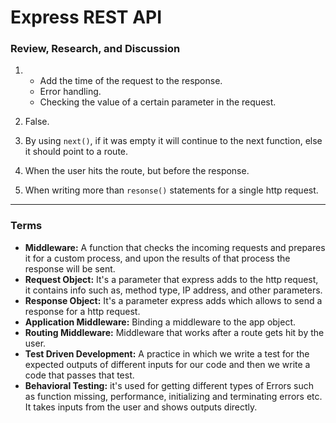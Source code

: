 # Express REST API

### Review, Research, and Discussion


1. * Add the time of the request to the response.
   * Error handling.
   * Checking the value of a certain parameter in the request.

2. False.
3. By using `next()`, if it was empty it will continue to the next function, else it should point to a route.
4. When the user hits the route, but before the response. 
5. When writing more than `resonse()` statements for a single http request.

<hr>

### Terms

* **Middleware:** A function that checks the incoming requests and prepares it for a custom process, and upon the results of that process the response will be sent.
* **Request Object:** It's a parameter that express adds to the http request, it contains info such as, method type, IP address, and other parameters.
* **Response Object:** It's a parameter express adds which allows to send a response for a http request.
* **Application Middleware:** Binding a middleware to the app object.
* **Routing Middleware:** Middleware that works after a route gets hit by the user.
* **Test Driven Development:** A practice in which we write a test for the expected outputs of different inputs for our code and then we write a code that passes that test.
* **Behavioral Testing:** it's used for getting different types of Errors such as function missing, performance, initializing and terminating errors etc. It takes inputs from the user and shows outputs directly.
